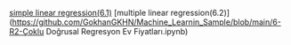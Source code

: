 [simple linear regression(6.1)](https://github.com/GokhanGKHN/Machine_Learnin_Sample/blob/main/Basit_Dogrusal_Regresyon_Deneyim_Maas_Sample.ipynb)
[multiple linear regression(6.2)](https://github.com/GokhanGKHN/Machine_Learnin_Sample/blob/main/6-R2-Çoklu Doğrusal Regresyon Ev Fiyatları.ipynb)
